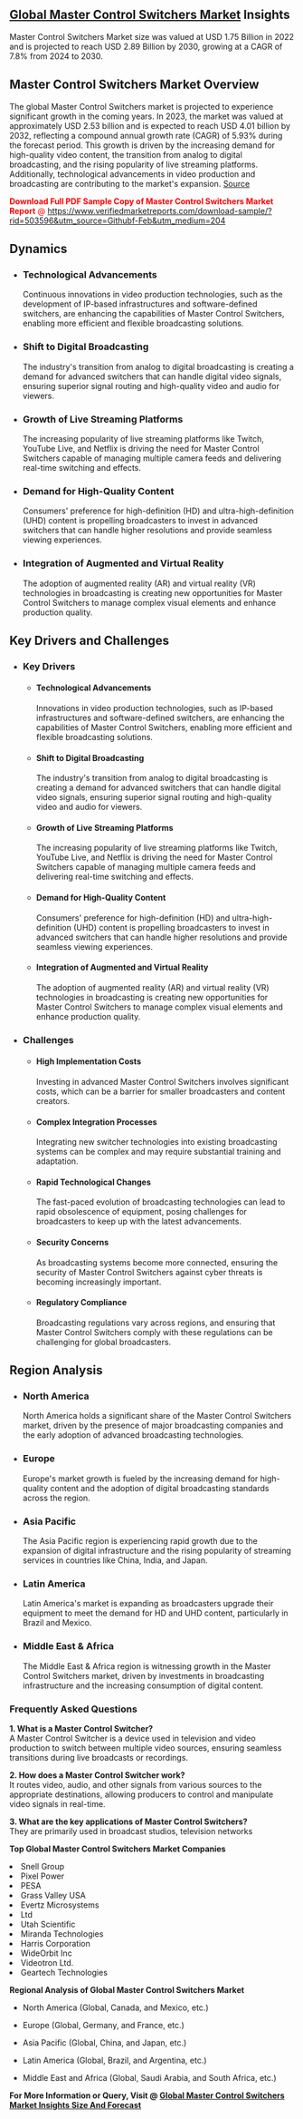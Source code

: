 <h2><a href="https://www.verifiedmarketreports.com/download-sample/?rid=503596&amp;utm_source=Githubf&amp;utm_medium=204" target="_blank">Global Master Control Switchers Market</a> Insights</h2><p>Master Control Switchers Market size was valued at USD 1.75 Billion in 2022 and is projected to reach USD 2.89 Billion by 2030, growing at a CAGR of 7.8% from 2024 to 2030.</p><p> <h2>Master Control Switchers Market Overview</h2> <p>The global Master Control Switchers market is projected to experience significant growth in the coming years. In 2023, the market was valued at approximately USD 2.53 billion and is expected to reach USD 4.01 billion by 2032, reflecting a compound annual growth rate (CAGR) of 5.93% during the forecast period. This growth is driven by the increasing demand for high-quality video content, the transition from analog to digital broadcasting, and the rising popularity of live streaming platforms. Additionally, technological advancements in video production and broadcasting are contributing to the market's expansion. <a href="https://www.econmarketresearch.com/industry-report/broadcast-switcher-market/">Source</a></p> <p><p><span class=""><span style="color: #ff0000;"><strong>Download Full PDF Sample Copy of Master Control Switchers Market Report</strong> @ </span><a href="https://www.verifiedmarketreports.com/download-sample/?rid=503596&amp;utm_source=Githubf-Feb&amp;utm_medium=204" target="_blank">https://www.verifiedmarketreports.com/download-sample/?rid=503596&amp;utm_source=Githubf-Feb&amp;utm_medium=204</a></span></p></p> <h2>Dynamics</h2> <ul> <li><h3>Technological Advancements</h3> <p>Continuous innovations in video production technologies, such as the development of IP-based infrastructures and software-defined switchers, are enhancing the capabilities of Master Control Switchers, enabling more efficient and flexible broadcasting solutions.</p> </li> <li><h3>Shift to Digital Broadcasting</h3> <p>The industry's transition from analog to digital broadcasting is creating a demand for advanced switchers that can handle digital video signals, ensuring superior signal routing and high-quality video and audio for viewers.</p> </li> <li><h3>Growth of Live Streaming Platforms</h3> <p>The increasing popularity of live streaming platforms like Twitch, YouTube Live, and Netflix is driving the need for Master Control Switchers capable of managing multiple camera feeds and delivering real-time switching and effects.</p> </li> <li><h3>Demand for High-Quality Content</h3> <p>Consumers' preference for high-definition (HD) and ultra-high-definition (UHD) content is propelling broadcasters to invest in advanced switchers that can handle higher resolutions and provide seamless viewing experiences.</p> </li> <li><h3>Integration of Augmented and Virtual Reality</h3> <p>The adoption of augmented reality (AR) and virtual reality (VR) technologies in broadcasting is creating new opportunities for Master Control Switchers to manage complex visual elements and enhance production quality.</p> </li> </ul> <h2>Key Drivers and Challenges</h2> <ul> <li><h3>Key Drivers</h3> <ul> <li><h4>Technological Advancements</h4> <p>Innovations in video production technologies, such as IP-based infrastructures and software-defined switchers, are enhancing the capabilities of Master Control Switchers, enabling more efficient and flexible broadcasting solutions.</p> </li> <li><h4>Shift to Digital Broadcasting</h4> <p>The industry's transition from analog to digital broadcasting is creating a demand for advanced switchers that can handle digital video signals, ensuring superior signal routing and high-quality video and audio for viewers.</p> </li> <li><h4>Growth of Live Streaming Platforms</h4> <p>The increasing popularity of live streaming platforms like Twitch, YouTube Live, and Netflix is driving the need for Master Control Switchers capable of managing multiple camera feeds and delivering real-time switching and effects.</p> </li> <li><h4>Demand for High-Quality Content</h4> <p>Consumers' preference for high-definition (HD) and ultra-high-definition (UHD) content is propelling broadcasters to invest in advanced switchers that can handle higher resolutions and provide seamless viewing experiences.</p> </li> <li><h4>Integration of Augmented and Virtual Reality</h4> <p>The adoption of augmented reality (AR) and virtual reality (VR) technologies in broadcasting is creating new opportunities for Master Control Switchers to manage complex visual elements and enhance production quality.</p> </li> </ul> </li> <li><h3>Challenges</h3> <ul> <li><h4>High Implementation Costs</h4> <p>Investing in advanced Master Control Switchers involves significant costs, which can be a barrier for smaller broadcasters and content creators.</p> </li> <li><h4>Complex Integration Processes</h4> <p>Integrating new switcher technologies into existing broadcasting systems can be complex and may require substantial training and adaptation.</p> </li> <li><h4>Rapid Technological Changes</h4> <p>The fast-paced evolution of broadcasting technologies can lead to rapid obsolescence of equipment, posing challenges for broadcasters to keep up with the latest advancements.</p> </li> <li><h4>Security Concerns</h4> <p>As broadcasting systems become more connected, ensuring the security of Master Control Switchers against cyber threats is becoming increasingly important.</p> </li> <li><h4>Regulatory Compliance</h4> <p>Broadcasting regulations vary across regions, and ensuring that Master Control Switchers comply with these regulations can be challenging for global broadcasters.</p> </li> </ul> </li> </ul> <h2>Region Analysis</h2> <ul> <li><h3>North America</h3> <p>North America holds a significant share of the Master Control Switchers market, driven by the presence of major broadcasting companies and the early adoption of advanced broadcasting technologies.</p> </li> <li><h3>Europe</h3> <p>Europe's market growth is fueled by the increasing demand for high-quality content and the adoption of digital broadcasting standards across the region.</p> </li> <li><h3>Asia Pacific</h3> <p>The Asia Pacific region is experiencing rapid growth due to the expansion of digital infrastructure and the rising popularity of streaming services in countries like China, India, and Japan.</p> </li> <li><h3>Latin America</h3> <p>Latin America's market is expanding as broadcasters upgrade their equipment to meet the demand for HD and UHD content, particularly in Brazil and Mexico.</p> </li> <li><h3>Middle East & Africa</h3> <p>The Middle East & Africa region is witnessing growth in the Master Control Switchers market, driven by investments in broadcasting infrastructure and the increasing consumption of digital content.</p> </li> </ul> <h3>Frequently Asked Questions</h3> <p><strong>1. What is a Master Control Switcher?</strong><br> A Master Control Switcher is a device used in television and video production to switch between multiple video sources, ensuring seamless transitions during live broadcasts or recordings.</p> <p><strong>2. How does a Master Control Switcher work?</strong><br> It routes video, audio, and other signals from various sources to the appropriate destinations, allowing producers to control and manipulate video signals in real-time.</p> <p><strong>3. What are the key applications of Master Control Switchers?</strong><br> They are primarily used in broadcast studios, television networks</p><p><strong>Top Global Master Control Switchers Market Companies</strong></p><div data-test-id=""><p><li>Snell Group</li><li> Pixel Power</li><li> PESA</li><li> Grass Valley USA</li><li> Evertz Microsystems</li><li> Ltd</li><li> Utah Scientific</li><li> Miranda Technologies</li><li> Harris Corporation</li><li> WideOrbit Inc</li><li> Videotron Ltd.</li><li> Geartech Technologies</li></p><div><strong>Regional Analysis of&nbsp;Global Master Control Switchers Market</strong></div><ul><li dir="ltr"><p dir="ltr">North America&nbsp;(Global, Canada, and Mexico, etc.)</p></li><li dir="ltr"><p dir="ltr">Europe (Global, Germany, and France, etc.)</p></li><li dir="ltr"><p dir="ltr">Asia Pacific&nbsp;(Global, China, and Japan, etc.)</p></li><li dir="ltr"><p dir="ltr">Latin America&nbsp;(Global, Brazil, and Argentina, etc.)</p></li><li dir="ltr">Middle East and Africa&nbsp;(Global, Saudi Arabia, and South Africa, etc.)</li></ul><p><strong>For More Information or Query, Visit @&nbsp;</strong><strong><a href="https://www.verifiedmarketreports.com/product/master-control-switchers-market-size-and-forecast/?utm_source=Githubf&amp;utm_medium=204" target="_blank">Global Master Control Switchers Market Insights Size And Forecast</a></strong></p></div>
